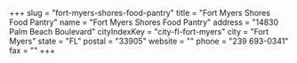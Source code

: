 +++
slug = "fort-myers-shores-food-pantry"
title = "Fort Myers Shores Food Pantry"
name = "Fort Myers Shores Food Pantry"
address = "14830 Palm Beach Boulevard"
cityIndexKey = "city-fl-fort-myers"
city = "Fort Myers"
state = "FL"
postal = "33905"
website = ""
phone = "239 693-0341"
fax = ""
+++
